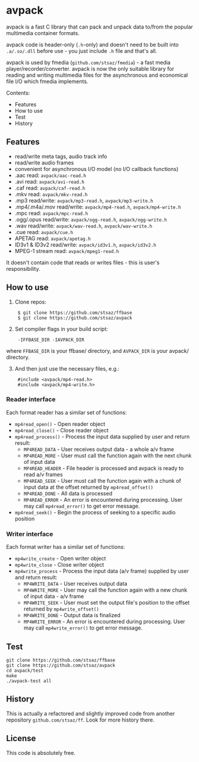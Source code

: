 # avpack

avpack is a fast C library that can pack and unpack data to/from the popular multimedia container formats.

avpack code is header-only (`.h`-only) and doesn't need to be built into `.a/.so/.dll` before use - you just include `.h` file and that's all.

avpack is used by fmedia (`github.com/stsaz/fmedia`) - a fast media player/recorder/converter.
avpack is now the only suitable library for reading and writing multimedia files for the asynchronous and economical file I/O which fmedia implements.

Contents:
* Features
* How to use
* Test
* History


## Features

* read/write meta tags, audio track info
* read/write audio frames
* convenient for asynchronous I/O model (no I/O callback functions)
* .aac read: `avpack/aac-read.h`
* .avi read: `avpack/avi-read.h`
* .caf read: `avpack/caf-read.h`
* .mkv read: `avpack/mkv-read.h`
* .mp3 read/write: `avpack/mp3-read.h`, `avpack/mp3-write.h`
* .mp4/.m4a/.mov read/write: `avpack/mp4-read.h`, `avpack/mp4-write.h`
* .mpc read: `avpack/mpc-read.h`
* .ogg/.opus read/write: `avpack/ogg-read.h`, `avpack/ogg-write.h`
* .wav read/write: `avpack/wav-read.h`, `avpack/wav-write.h`
* .cue read: `avpack/cue.h`
* APETAG read: `avpack/apetag.h`
* ID3v1 & ID3v2 read/write: `avpack/id3v1.h`, `avpack/id3v2.h`
* MPEG-1 stream read: `avpack/mpeg1-read.h`

It doesn't contain code that reads or writes files - this is user's responsibility.


## How to use

1. Clone repos:

		$ git clone https://github.com/stsaz/ffbase
		$ git clone https://github.com/stsaz/avpack

2. Set compiler flags in your build script:

		-IFFBASE_DIR -IAVPACK_DIR

where `FFBASE_DIR` is your ffbase/ directory,
and `AVPACK_DIR` is your avpack/ directory.

3. And then just use the necessary files, e.g.:

		#include <avpack/mp4-read.h>
		#include <avpack/mp4-write.h>


### Reader interface

Each format reader has a similar set of functions:

* `mp4read_open()` - Open reader object
* `mp4read_close()` - Close reader object
* `mp4read_process()` - Process the input data supplied by user and return result:
	* `MP4READ_DATA` - User receives output data - a whole a/v frame
	* `MP4READ_MORE` - User must call the function again with the next chunk of input data
	* `MP4READ_HEADER` - File header is processed and avpack is ready to read a/v frames
	* `MP4READ_SEEK` - User must call the function again with a chunk of input data at the offset returned by `mp4read_offset()`
	* `MP4READ_DONE` - All data is processed
	* `MP4READ_ERROR` - An error is encountered during processing.  User may call `mp4read_error()` to get error message.
* `mp4read_seek()` - Begin the process of seeking to a specific audio position


### Writer interface

Each format writer has a similar set of functions:

* `mp4write_create` - Open writer object
* `mp4write_close` - Close writer object
* `mp4write_process` - Process the input data (a/v frame) supplied by user and return result:
	* `MP4WRITE_DATA` - User receives output data
	* `MP4WRITE_MORE` - User may call the function again with a new chunk of input data - a/v frame
	* `MP4WRITE_SEEK` - User must set the output file's position to the offset returned by `mp4write_offset()`
	* `MP4WRITE_DONE` - Output data is finalized
	* `MP4WRITE_ERROR` - An error is encountered during processing.  User may call `mp4write_error()` to get error message.


## Test

	git clone https://github.com/stsaz/ffbase
	git clone https://github.com/stsaz/avpack
	cd avpack/test
	make
	./avpack-test all


## History

This is actually a refactored and slightly improved code from another repository `github.com/stsaz/ff`.
Look for more history there.


## License

This code is absolutely free.
